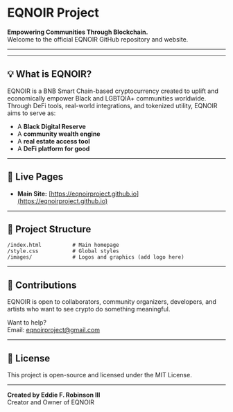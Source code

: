 
# EQNOIR Project

**Empowering Communities Through Blockchain.**  
Welcome to the official EQNOIR GitHub repository and website.

---



---

## 💡 What is EQNOIR?

EQNOIR is a BNB Smart Chain-based cryptocurrency created to uplift and economically empower Black and LGBTQIA+ communities worldwide. Through DeFi tools, real-world integrations, and tokenized utility, EQNOIR aims to serve as:

- A **Black Digital Reserve**
- A **community wealth engine**
- A **real estate access tool**
- A **DeFi platform for good**

---

## 🚀 Live Pages

- **Main Site:** [https://eqnoirproject.github.io](https://eqnoirproject.github.io)

---

## 🔧 Project Structure

```
/index.html          # Main homepage
/style.css           # Global styles
/images/             # Logos and graphics (add logo here)
```

---

## 🤝 Contributions

EQNOIR is open to collaborators, community organizers, developers, and artists who want to see crypto do something meaningful.

Want to help?  
Email: [eqnoirproject@gmail.com](mailto:eqnoirproject@gmail.com)

---

## 🧾 License

This project is open-source and licensed under the MIT License.

---

**Created by Eddie F. Robinson III**  
Creator and Owner of EQNOIR
